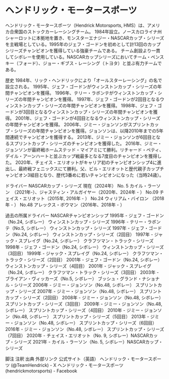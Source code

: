 # ヘンドリック・モータースポーツ

ヘンドリック・モータースポーツ（Hendrick Motorsports, HMS）は、アメリカ合衆国のストックカーレーシングチーム。
1984年設立。ノースカロライナ州シャーロットに本拠地を置き、モンスターエナジー・NASCARカップ・シリーズを主戦場としている。1995年のジェフ・ゴードンを初めとして計13回のカップシリーズチャンピオンを獲得している強豪チームである。
チーム創設より一貫してシボレーを使用している。NASCARカップシリーズにおいてチーム・ペンスキー（フォード）、ジョー・ギブス・レーシング（トヨタ）と並ぶ有力チームである。

歴史
1984年、リック・ヘンドリックにより「オールスターレーシング」の名で設立される。
1995年、ジェフ・ゴードンがウィンストンカップ・シリーズの年間チャンピオンを獲得。
1996年、テリー・ラボンテがウィンストンカップ・シリーズの年間チャンピオンを獲得。
1997年、ジェフ・ゴードンが2回目となるウィンストンカップ・シリーズの年間チャンピオンを獲得。
1998年、ジェフ・ゴードンが3回目となるウィンストンカップ・シリーズの年間チャンピオンを獲得。
2001年、ジェフ・ゴードンが4回目となるウィンストンカップ・シリーズの年間チャンピオンを獲得。
2006年、ジミー・ジョンソンがスプリントカップ・シリーズの年間チャンピオンを獲得。ジョンソンは、以降2010年までの5年間連続でチャンピオンを獲得する。
2013年、ジミー・ジョンソンが6回目となるスプリントカップ・シリーズのチャンピオンを獲得した。
2016年、ジミー・ジョンソンが最終戦ホームステッド・マイアミにて勝利。リチャード・ペティ、デイル・アーンハートと並ぶカップ戦最多となる7度目のチャンピオンを獲得した。
2020年、チェイス・エリオットがキャリア初のチャンピオンシップ4に進出し、最終戦フェニックスにて勝利。父、ビル・エリオットと歴代親子カップチャンピオン3組目となり、歴代3番めに若いチャンピオンになった（当時24歳）。

ドライバー
NASCARカップ・シリーズ
現在（2024年）
No.  5 カイル・ラーソン　（2021年-）、ジャスティン・アルガイヤー（2020年、2024年 - ）
No.09 チェイス・エリオット（2015年, 2016年 - ）
No.24 ウィリアム・バイロン （2018年 - ）
No.48 アレックス・ボウマン（2016年、2018年 - ）

過去の所属ドライバー
NASCARチャンピオンシップ
1995年 - ジェフ・ゴードン（No.24, シボレー） ウィンストンカップ・シリーズ
1996年 - テリー・ラボンテ（No.5, シボレー） ウィンストンカップ・シリーズ
1997年 - ジェフ・ゴードン（No.24, シボレー） ウィンストンカップ・シリーズ（2回目）
1997年 - ジャック・スプレイグ（No.24, シボレー） クラフツマン・トラック・シリーズ
1998年 - ジェフ・ゴードン（No.24, シボレー） ウィンストンカップ・シリーズ（3回目）
1999年 - ジャック・スプレイグ（No.24, シボレー） クラフツマン・トラック・シリーズ（2回目）
2001年 - ジェフ・ゴードン（No.24, シボレー） ウィンストンカップ・シリーズ（4回目）
2001年 - ジャック・スプレイグ（No.24, シボレー） クラフツマン・トラック・シリーズ（3回目）
2003年 - ブライアン・ヴィッカーズ（No.5, シボレー） ブッシュ・グランド・ナショナル・シリーズ
2006年 - ジミー・ジョンソン（No.48, シボレー） スプリントカップ・シリーズ
2007年 - ジミー・ジョンソン（No.48, シボレー） スプリントカップ・シリーズ（2回目）
2008年 - ジミー・ジョンソン（No.48, シボレー） スプリントカップ・シリーズ（3回目）
2009年 - ジミー・ジョンソン（No.48, シボレー） スプリントカップ・シリーズ（4回目）
2010年 - ジミー・ジョンソン（No.48, シボレー） スプリントカップ・シリーズ（5回目）
2013年 - ジミー・ジョンソン（No.48, シボレー） スプリントカップ・シリーズ（6回目）
2016年 - ジミー・ジョンソン（No.48, シボレー） スプリントカップ・シリーズ（7回目）
2020年 - チェイス・エリオット（No. 9, シボレー）NASCARカップ・シリーズ
2021年 - カイル・ラーソン（No. 5, シボレー）NASCARカップ・シリーズ

脚注
注釈
出典
外部リンク
公式サイト（英語）
ヘンドリック・モータースポーツ (@TeamHendrick) - X
ヘンドリック・モータースポーツ (hendrickmotorsports) - Facebook